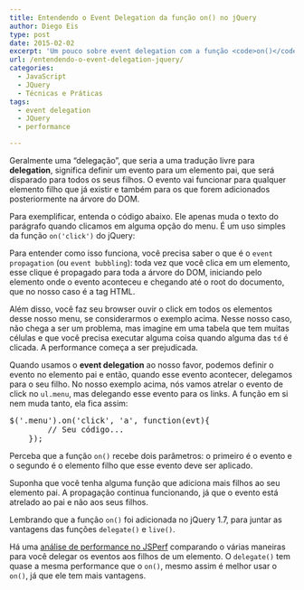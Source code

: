 ```yaml
---
title: Entendendo o Event Delegation da função on() no jQuery
author: Diego Eis
type: post
date: 2015-02-02
excerpt: 'Um pouco sobre event delegation com a função <code>on()</code> do jQuery.'
url: /entendendo-o-event-delegation-jquery/
categories:
  - JavaScript
  - JQuery
  - Técnicas e Práticas
tags:
  - event delegation
  - JQuery
  - performance

---
```

Geralmente uma &#8220;delegação&#8221;, que seria a uma tradução livre para **delegation**, significa definir um evento para um elemento pai, que será disparado para todos os seus filhos. O evento vai funcionar para qualquer elemento filho que já existir e também para os que forem adicionados posteriormente na árvore do DOM.

Para exemplificar, entenda o código abaixo. Ele apenas muda o texto do parágrafo quando clicamos em alguma opção do menu. É um uso simples da função `on('click')` do jQuery:



Para entender como isso funciona, você precisa saber o que é o `event propagation` (ou `event bubbling`): toda vez que você clica em um elemento, esse clique é propagado para toda a árvore do DOM, iniciando pelo elemento onde o evento aconteceu e chegando até o root do documento, que no nosso caso é a tag HTML. 

Além disso, você faz seu browser ouvir o click em todos os elementos desse nosso menu, se considerarmos o exemplo acima. Nesse nosso caso, não chega a ser um problema, mas imagine em uma tabela que tem muitas células e que você precisa executar alguma coisa quando alguma das `td` é clicada. A performance começa a ser prejudicada.

Quando usamos o **event delegation** ao nosso favor, podemos definir o evento no elemento pai e então, quando esse evento acontecer, delegamos para o seu filho. No nosso exemplo acima, nós vamos atrelar o evento de click no `ul.menu`, mas delegando esse evento para os links. A função em si nem muda tanto, ela fica assim:

<pre class="lang-javascript">$('.menu').on('click', 'a', function(evt){
        // Seu código...
    });
</pre>

Perceba que a função `on()` recebe dois parâmetros: o primeiro é o evento e o segundo é o elemento filho que esse evento deve ser aplicado. 



Suponha que você tenha alguma função que adiciona mais filhos ao seu elemento pai. A propagação continua funcionando, já que o evento está atrelado ao pai e não aos seus filhos. 

Lembrando que a função `on()` foi adicionada no jQuery 1.7, para juntar as vantagens das funções `delegate()` e `live()`. 

Há uma [análise de performance no JSPerf][1] comparando o várias maneiras para você delegar os eventos aos filhos de um elemento. O `delegate()` tem quase a mesma performance que o `on()`, mesmo assim é melhor usar o `on()`, já que ele tem mais vantagens.

 [1]: http://jsperf.com/jquery-event-delegation/5